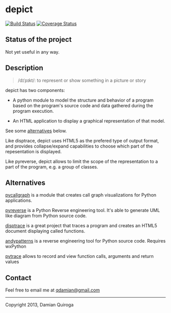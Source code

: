 depict
======

[![Build Status](https://travis-ci.org/qdamian/depict.png?branch=master)](https://travis-ci.org/qdamian/depict)
[![Coverage Status](https://coveralls.io/repos/qdamian/depict/badge.png?branch=master)](https://coveralls.io/r/qdamian/depict?branch=master)

Status of the project
---------------------

Not yet useful in any way.

Description
-----------

> /dɪˈpɪkt/: to represent or show something in a picture or story

depict has two components:

* A python module to model the structure and behavior of a program based on the program's source code and data gathered during the program execution.

* An HTML application to display a graphical representation of that model.

See some [alternatives](https://github.com/qdamian/depict#alternatives) below.

Like disptrace, depict uses HTML5 as the prefered type of output format, and provides collapse/expand capabilities to choose which part of the repesentation is displayed.

Like pyreverse, depict allows to limit the scope of the representation to a part of the program, e.g. a group of classes.

Alternatives
------------

[pycallgraph][pycallgraph] is a module that creates call graph visualizations for Python applications. 

[pyreverse][pyreverse] is a Python Reverse engineering tool. It's able to generate UML like diagram from Python source code.

[disptrace][disptrace] is a great project that traces a program and creates an HTML5 document displaying called functions.

[andypatterns][andypatterns] is a reverse engineering tool for Python source code. Requires wxPython

[pytrace][pytrace] allows to record and view function calls, arguments and return values

[pycallgraph]: http://pycallgraph.slowchop.com/en/master/ "pycallgraph"
[pyreverse]: http://www.logilab.org/2560 "pyreverse"
[disptrace]: https://github.com/atsuoishimoto/disptrace "disptrace"
[andypatterns]: http://www.andypatterns.com/index.php/products/pynsource/ "andypatterns"
[pytrace]: https://github.com/alonho/pytrace "pytrace"

Contact
-------

Feel free to email me at qdamian@gmail.com

---

Copyright 2013, Damian Quiroga
